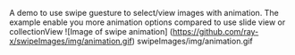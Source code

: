 A demo to use swipe guesture to select/view images with animation.
The example enable you more animation options compared to use slide view or collectionView 
![Image of swipe animation]
(https://github.com/ray-x/swipeImages/img/animation.gif)
swipeImages/img/animation.gif